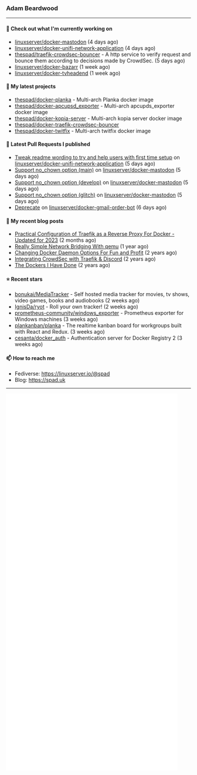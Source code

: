 ### Adam Beardwood
---
#### 👷 Check out what I'm currently working on

- [linuxserver/docker-mastodon](https://github.com/linuxserver/docker-mastodon) (4 days ago)
- [linuxserver/docker-unifi-network-application](https://github.com/linuxserver/docker-unifi-network-application) (4 days ago)
- [thespad/traefik-crowdsec-bouncer](https://github.com/thespad/traefik-crowdsec-bouncer) - A http service to verify request and bounce them according to decisions made by CrowdSec. (5 days ago)
- [linuxserver/docker-bazarr](https://github.com/linuxserver/docker-bazarr) (1 week ago)
- [linuxserver/docker-tvheadend](https://github.com/linuxserver/docker-tvheadend) (1 week ago)

#### 🌱 My latest projects

- [thespad/docker-planka](https://github.com/thespad/docker-planka) - Multi-arch Planka docker image
- [thespad/docker-apcupsd_exporter](https://github.com/thespad/docker-apcupsd_exporter) - Multi-arch apcupds_exporter docker image
- [thespad/docker-kopia-server](https://github.com/thespad/docker-kopia-server) - Multi-arch kopia server docker image 
- [thespad/docker-traefik-crowdsec-bouncer](https://github.com/thespad/docker-traefik-crowdsec-bouncer)
- [thespad/docker-twitfix](https://github.com/thespad/docker-twitfix) - Multi-arch twitfix docker image

#### 🔨 Latest Pull Requests I published

- [Tweak readme wording to try and help users with first time setup](https://github.com/linuxserver/docker-unifi-network-application/pull/18) on [linuxserver/docker-unifi-network-application](https://github.com/linuxserver/docker-unifi-network-application) (5 days ago)
- [Support no_chown option (main)](https://github.com/linuxserver/docker-mastodon/pull/72) on [linuxserver/docker-mastodon](https://github.com/linuxserver/docker-mastodon) (5 days ago)
- [Support no_chown option (develop)](https://github.com/linuxserver/docker-mastodon/pull/71) on [linuxserver/docker-mastodon](https://github.com/linuxserver/docker-mastodon) (5 days ago)
- [Support no_chown option (glitch)](https://github.com/linuxserver/docker-mastodon/pull/70) on [linuxserver/docker-mastodon](https://github.com/linuxserver/docker-mastodon) (5 days ago)
- [Deprecate](https://github.com/linuxserver/docker-gmail-order-bot/pull/1) on [linuxserver/docker-gmail-order-bot](https://github.com/linuxserver/docker-gmail-order-bot) (6 days ago)

#### 📜 My recent blog posts

- [Practical Configuration of Traefik as a Reverse Proxy For Docker - Updated for 2023](https://spad.uk/practical-configuration-of-traefik-as-a-reverse-proxy-for-docker-updated-for-2023/) (2 months ago)
- [Really Simple Network Bridging With qemu](https://spad.uk/really-simple-network-bridging-with-qemu/) (1 year ago)
- [Changing Docker Daemon Options For Fun and Profit](https://spad.uk/changing-docker-daemon-options-for-fun-and-profit/) (2 years ago)
- [Integrating CrowdSec with Traefik &amp; Discord](https://spad.uk/integrating-crowdsec-with-traefik-discord/) (2 years ago)
- [The Dockers I Have Done](https://spad.uk/the-dockers-ive-done/) (2 years ago)

#### ⭐ Recent stars

- [bonukai/MediaTracker](https://github.com/bonukai/MediaTracker) - Self hosted media tracker for movies, tv shows, video games, books and audiobooks (2 weeks ago)
- [IgnisDa/ryot](https://github.com/IgnisDa/ryot) - Roll your own tracker! (2 weeks ago)
- [prometheus-community/windows_exporter](https://github.com/prometheus-community/windows_exporter) - Prometheus exporter for Windows machines (3 weeks ago)
- [plankanban/planka](https://github.com/plankanban/planka) - The realtime kanban board for workgroups built with React and Redux. (3 weeks ago)
- [cesanta/docker_auth](https://github.com/cesanta/docker_auth) - Authentication server for Docker Registry 2 (3 weeks ago)

#### 📫 How to reach me
- Fediverse: https://linuxserver.io/@spad
- Blog: https://spad.uk
---
<img src="https://raw.githubusercontent.com/thespad/thespad/main/github-metrics.svg">
